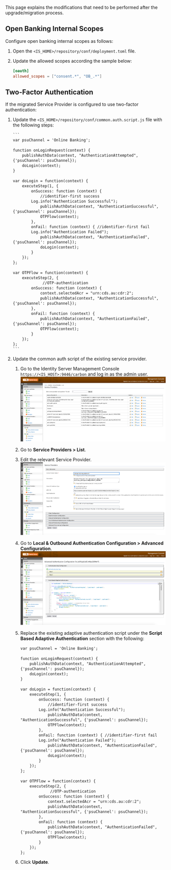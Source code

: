 This page explains the modifications that need to be performed after the upgrade/migration process.

## Open Banking Internal Scopes

Configure open banking internal scopes as follows:

1. Open the `<IS_HOME>/repository/conf/deployment.toml` file.

2. Update the allowed scopes according the sample below: 

      ``` toml
      [oauth]
      allowed_scopes = ["consent.*", "OB_.*"]
      ```

## Two-Factor Authentication

If the migrated Service Provider is configured to use two-factor authentication:

1. Update the `<IS_HOME>/repository/conf/common.auth.script.js` file with the following steps:
 
       ``` 
       var psuChannel = 'Online Banking';
        
       function onLoginRequest(context) {
           publishAuthData(context, "AuthenticationAttempted", {'psuChannel': psuChannel});
           doLogin(context);
       }
        
       var doLogin = function(context) {
           executeStep(1, {
               onSuccess: function (context) {
                   //identifier-first success
               Log.info("Authentication Successful");
                   publishAuthData(context, "AuthenticationSuccessful", {'psuChannel': psuChannel});
                   OTPFlow(context);
               },
               onFail: function (context) { //identifier-first fail
               Log.info("Authentication Failed");
                   publishAuthData(context, "AuthenticationFailed", {'psuChannel': psuChannel});
                   doLogin(context);
               }
           });
       };
        
       var OTPFlow = function(context) {
           executeStep(2, {
                    //OTP-authentication
               onSuccess: function (context) {
                   context.selectedAcr = "urn:cds.au:cdr:2";
                   publishAuthData(context, "AuthenticationSuccessful", {'psuChannel': psuChannel});
               },
               onFail: function (context) {
                   publishAuthData(context, "AuthenticationFailed", {'psuChannel': psuChannel});
                   OTPFlow(context);
               }
           });
       };
       ```

2. Update the common auth script of the existing service provider.
     1. Go to the Identity Server Management Console `https://<IS_HOST>:9446/carbon` and log in as the admin user. ![service_providers](../../assets/img/install-and-setup/upgrading-the-solution/serivice-providers.png)
     2. Go to **Service Providers > List**.
     3. Edit the relevant Service Provider. ![edit_service_providers](../../assets/img/install-and-setup/upgrading-the-solution/edit-service-provider.png)
     4. Go to **Local & Outbound Authentication Configuration > Advanced Configuration**. ![advanced_configs_of_service_provider](../../assets/img/install-and-setup/upgrading-the-solution/advanced-configurations.png)
     5. Replace the existing adaptive authentication script under the **Script Based Adaptive Authentication** section with the following:

        ```
        var psuChannel = 'Online Banking';
        
        function onLoginRequest(context) {
            publishAuthData(context, "AuthenticationAttempted", {'psuChannel': psuChannel});
            doLogin(context);
        }
        
        var doLogin = function(context) {
            executeStep(1, {
                onSuccess: function (context) {
                    //identifier-first success
                Log.info("Authentication Successful");
                    publishAuthData(context, "AuthenticationSuccessful", {'psuChannel': psuChannel});
                    OTPFlow(context);
                },
                onFail: function (context) { //identifier-first fail
                Log.info("Authentication Failed");
                    publishAuthData(context, "AuthenticationFailed", {'psuChannel': psuChannel});
                    doLogin(context);
                }
            });
        };
        
        var OTPFlow = function(context) {
            executeStep(2, {
                     //OTP-authentication
                onSuccess: function (context) {
                    context.selectedAcr = "urn:cds.au:cdr:2";
                    publishAuthData(context, "AuthenticationSuccessful", {'psuChannel': psuChannel});
                },
                onFail: function (context) {
                    publishAuthData(context, "AuthenticationFailed", {'psuChannel': psuChannel});
                    OTPFlow(context);
                }
            });
        };
        ```
        
     6. Click **Update**.